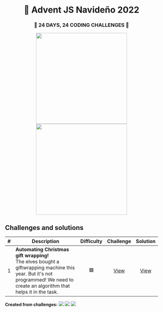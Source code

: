 <h1 align="center">🎄 Advent JS Navideño 2022</h1>

<div align="center">
    <h3>🎁 24 DAYS, 24 CODING CHALLENGES 🎁</h3>
    <img width="300" src="https://i.imgur.com/EjnRIG9.png" />
    <img width="300" src="https://i.imgur.com/cA63wKc.png" />
</div>

## Challenges and solutions

| # | Description |  Difficulty  |  Challenge  |  Solution  |
|---|-------------|:------------:|:-----------:|:----------:|
|  1  | <b>Automating Christmas gift wrapping!</b> <br /> The elves bought a giftwrapping machine this year. But it's not programmed! We need to create an algorithm that helps it in the task. |    🟩    | [View](https://adventjs.dev/es/challenges/2022/1) | [View](./Challenge/Desafio01.js) |

<strong>Created from challenges:</strong> 
[![](https://img.shields.io/badge/-%40midudev-1DA1F2?style=flat-square&logo=twitter&logoColor=white)](https://twitter.com/midudev)
[![](https://img.shields.io/badge/-%40midudev-9146FF?style=flat-square&logo=twitch&logoColor=white)](https://www.twitch.tv/midudev)
[![](https://img.shields.io/badge/-%40midudev-ff0000?style=flat-square&logo=youtube&logoColor=white)](https://www.youtube.com/midudev)
